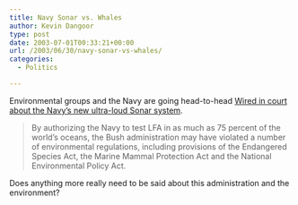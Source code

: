 ```yaml
---
title: Navy Sonar vs. Whales
author: Kevin Dangoor
type: post
date: 2003-07-01T00:33:21+00:00
url: /2003/06/30/navy-sonar-vs-whales/
categories:
  - Politics

---
```

Environmental groups and the Navy are going head-to-head [Wired in court about the Navy&#8217;s new ultra-loud Sonar system][1].

> By authorizing the Navy to test LFA in as much as 75 percent of the world&#8217;s oceans, the Bush administration may have violated a number of environmental regulations, including provisions of the Endangered Species Act, the Marine Mammal Protection Act and the National Environmental Policy Act.

Does anything more really need to be said about this administration and the environment?

 [1]: http://www.wired.com/news/politics/0,1283,59426,00.html "Wired News: Navy to Defend Sonar in Court"